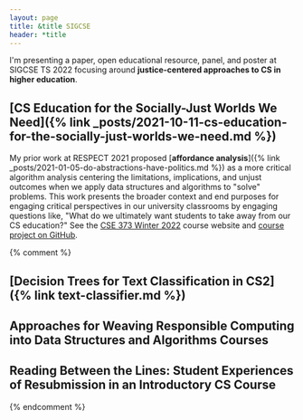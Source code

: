 ```yaml
---
layout: page
title: &title SIGCSE
header: *title
---
```


I'm presenting a paper, open educational resource, panel, and poster at SIGCSE TS 2022 focusing around **justice-centered approaches to CS in higher education**.

## [CS Education for the Socially-Just Worlds We Need]({% link _posts/2021-10-11-cs-education-for-the-socially-just-worlds-we-need.md %})

My prior work at RESPECT 2021 proposed [**affordance analysis**]({% link _posts/2021-01-05-do-abstractions-have-politics.md %}) as a more critical algorithm analysis centering the limitations, implications, and unjust outcomes when we apply data structures and algorithms to "solve" problems. This work presents the broader context and end purposes for engaging critical perspectives in our university classrooms by engaging questions like, "What do we ultimately want students to take away from our CS education?" See the [CSE 373 Winter 2022](https://courses.cs.washington.edu/courses/cse373/22wi/) course website and [course project on GitHub](https://github.com/kevinlin1/huskymaps).

{% comment %}

## [Decision Trees for Text Classification in CS2]({% link text-classifier.md %})

## Approaches for Weaving Responsible Computing into Data Structures and Algorithms Courses

## Reading Between the Lines: Student Experiences of Resubmission in an Introductory CS Course

{% endcomment %}
